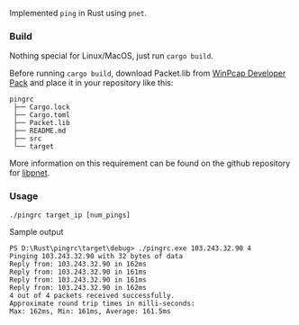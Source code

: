 Implemented ```ping``` in Rust using ```pnet```.
### Build
Nothing special for Linux/MacOS, just run ```cargo build```.  

Before running ```cargo build```, download Packet.lib from [WinPcap Developer Pack](https://www.winpcap.org/devel.htm) and place it in your repository like this:
```
pingrc
 ├── Cargo.lock
 ├── Cargo.toml
 ├── Packet.lib
 ├── README.md
 ├── src
 └── target
 ``` 

More information on this requirement can be found on the github repository for [libpnet](https://github.com/libpnet/libpnet/tree/main).


### Usage
```
./pingrc target_ip [num_pings]
```
Sample output
```
PS D:\Rust\pingrc\target\debug> ./pingrc.exe 103.243.32.90 4
Pinging 103.243.32.90 with 32 bytes of data
Reply from: 103.243.32.90 in 162ms
Reply from: 103.243.32.90 in 161ms
Reply from: 103.243.32.90 in 161ms
Reply from: 103.243.32.90 in 162ms
4 out of 4 packets received successfully.
Approximate round trip times in milli-seconds:
Max: 162ms, Min: 161ms, Average: 161.5ms
```
